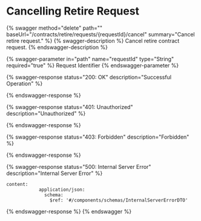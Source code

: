 # Cancelling Retire Request

{% swagger method="delete" path="" baseUrl="/contracts/retire/requests/{requestId}/cancel" summary="Cancel retire request." %}
{% swagger-description %}
Cancel retire contract request.
{% endswagger-description %}

{% swagger-parameter in="path" name="requestId" type="String" required="true" %}
Request Identifier
{% endswagger-parameter %}

{% swagger-response status="200: OK" description="Successful Operation" %}

{% endswagger-response %}

{% swagger-response status="401: Unauthorized" description="Unauthorized" %}

{% endswagger-response %}

{% swagger-response status="403: Forbidden" description="Forbidden" %}

{% endswagger-response %}

{% swagger-response status="500: Internal Server Error" description="Internal Server Error" %}
```
content:
            application/json:
              schema:
                $ref: '#/components/schemas/InternalServerErrorDTO'
```
{% endswagger-response %}
{% endswagger %}
